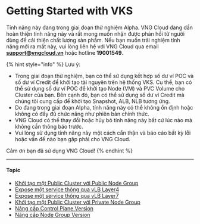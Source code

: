 # Getting Started with VKS

Tính năng này đang trong giai đoạn thử nghiệm Alpha. VNG Cloud đang dần hoàn thiện tính năng này và rất mong muốn nhận được phản hồi từ người dùng để cải thiện chất lượng sản phẩm. Nếu bạn muốn trải nghiệm tính năng mới ra mắt này, vui lòng liên hệ với VNG Cloud qua email [**support@vngcloud.vn**](mailto:support@vngcloud.vn) hoặc hotline **19001549**.

{% hint style="info" %}
Lưu ý:

* Trong giai đoạn thử nghiệm, bạn có thể sử dụng kết hợp số dư ví POC và số dư ví Credit để khởi tạo tài nguyên trên hệ thống VKS. Cụ thể, bạn có thể sử dụng số dư ví POC để khởi tạo Node (VM) và PVC Volume cho Cluster của bạn. Bên cạnh đó, bạn có thể sử dụng số dư ví Credit mà chúng tôi cung cấp để khởi tạo Snapshot, ALB, NLB tương ứng.
* Do đang trong giai đoạn Alpha, tính năng này có thể không ổn định hoặc không có đầy đủ chức năng như phiên bản chính thức.
* VNG Cloud có thể thay đổi hoặc hủy bỏ tính năng này bất cứ lúc nào mà không cần thông báo trước.
* Vui lòng sử dụng tính năng này một cách cẩn thận và báo cáo bất kỳ lỗi hoặc vấn đề nào bạn gặp phải cho VNG Cloud.

Cảm ơn bạn đã sử dụng VNG Cloud!
{% endhint %}

***

#### Topic <a href="#gettingstartedwithvks-topic" id="gettingstartedwithvks-topic"></a>

* [Khởi tạo một Public Cluster với Public Node Group](https://docs.vngcloud.vn/pages/viewpage.action?pageId=73761995\&src=contextnavpagetreemode)
* [Expose một service thông qua vLB Layer4](https://docs.vngcloud.vn/pages/viewpage.action?pageId=73762054\&src=contextnavpagetreemode)
* [Expose một service thông qua vLB Layer7](https://docs.vngcloud.vn/pages/viewpage.action?pageId=73762059\&src=contextnavpagetreemode)
* [Khởi tạo một Public Cluster với Private Node Group](https://docs.vngcloud.vn/pages/viewpage.action?pageId=73762068\&src=contextnavpagetreemode)
* [Nâng cấp Control Plane Version](https://docs.vngcloud.vn/pages/viewpage.action?pageId=73762076\&src=contextnavpagetreemode)
* [Nâng cấp Node Group Version](https://docs.vngcloud.vn/pages/viewpage.action?pageId=73762196)
